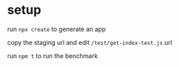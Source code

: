 # setup

run `npx create` to generate an app

copy the staging url and edit `/test/get-index-test.js` url

run `npm t` to run the benchmark

